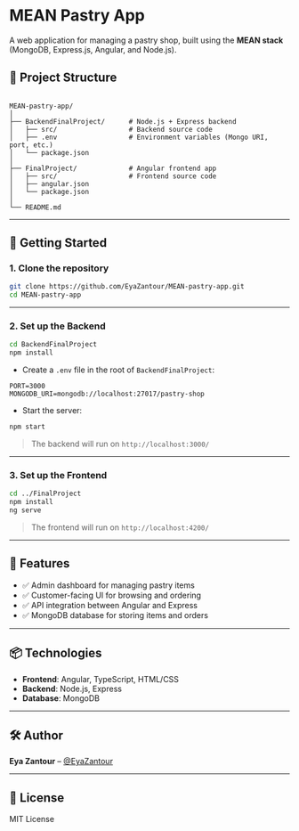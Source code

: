 # MEAN Pastry App

A web application for managing a pastry shop, built using the **MEAN stack** (MongoDB, Express.js, Angular, and Node.js).

## 📁 Project Structure

```

MEAN-pastry-app/
│
├── BackendFinalProject/      # Node.js + Express backend
│   ├── src/                  # Backend source code
│   ├── .env                  # Environment variables (Mongo URI, port, etc.)
│   └── package.json
│
├── FinalProject/             # Angular frontend app
│   ├── src/                  # Frontend source code
│   ├── angular.json
│   └── package.json
│
└── README.md

````

---

## 🚀 Getting Started

### 1. Clone the repository

```bash
git clone https://github.com/EyaZantour/MEAN-pastry-app.git
cd MEAN-pastry-app
````

---

### 2. Set up the Backend

```bash
cd BackendFinalProject
npm install
```

* Create a `.env` file in the root of `BackendFinalProject`:

```env
PORT=3000
MONGODB_URI=mongodb://localhost:27017/pastry-shop
```

* Start the server:

```bash
npm start
```

> The backend will run on `http://localhost:3000/`

---

### 3. Set up the Frontend

```bash
cd ../FinalProject
npm install
ng serve
```

> The frontend will run on `http://localhost:4200/`

---

## 🧪 Features

* ✅ Admin dashboard for managing pastry items
* ✅ Customer-facing UI for browsing and ordering
* ✅ API integration between Angular and Express
* ✅ MongoDB database for storing items and orders

---

## 📦 Technologies

* **Frontend**: Angular, TypeScript, HTML/CSS
* **Backend**: Node.js, Express
* **Database**: MongoDB

---

## 🛠️ Author

**Eya Zantour** – [@EyaZantour](https://github.com/EyaZantour)

---

## 📄 License

MIT License

```

